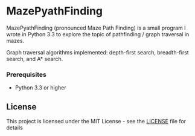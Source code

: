 # MazePyathFinding
MazePyathFinding (pronounced Maze Path Finding) is a small program I wrote in Python 3.3 to explore the topic of pathfinding / graph traversal in mazes.

Graph traversal algorithms implemented: depth-first search, breadth-first search, and A* search.

### Prerequisites
* Python 3.3 or higher

## License

This project is licensed under the MIT License - see the [LICENSE](LICENSE) file for details

